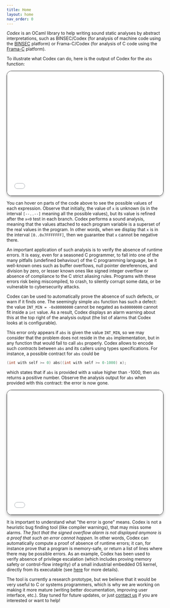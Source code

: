 ```yaml
---
title: Home
layout: home
nav_order: 0
---
```


*Codex* is an OCaml library to help writing sound static analyses by
abstract interpretations, such as BINSEC/Codex (for analysis of
machine code using the [BINSEC](https://binsec.github.io) platform) or
Frama-C/Codex (for analysis of C code using the
[Frama-C](https://frama-c.com) platform).

To illustrate what Codex can do, here is the output of Codex for the `abs` function:

<iframe src="{{ '/assets/codexoutputs/abs.notypes.html' | relative_url }}" width="100%" height="400px" frameborder="1"
	style="border:1px solid #000; border-radius:15px; box-shadow: 0 3px 6px rgba(0,0,0,0.3);"></iframe>


You can hover on parts of the code above to see the possible values of
each expression. Observe that initially, the value of `x` is unknown
(is in the interval `[--..--]` meaning all the possible values), but
its value is refined after the `x<0` test in each branch. Codex
performs a sound analysis, meaning that the values attached to each
program variable is a superset of the real values in the program. In
other words, when we display that `x` is in the interval
`[0..0x7FFFFFFF]`, then we guarantee that `x` cannot be negative
there.

An important application of such analysis is to verify the absence of
runtime errors. It is easy, even for a seasoned C programmer, to fall
into one of the many pitfalls (undefined behaviour) of the C
programming language, be it well-known ones such as buffer overflows,
null pointer dereferences, and division by zero, or lesser known ones
like signed integer overflow or absence of compliance to the C strict
aliasing rules. Programs with these errors risk being miscompiled, to
crash, to silently corrupt some data, or be vulnerable to
cybersecurity attacks.

Codex can be used to automatically prove the absence of such defects,
or warn if it finds one. The seemingly simple `abs` function has such
a defect: the value `INT_MIN = -0x80000000` cannot be negated as
`0x80000000` cannot fit inside a `int` value. As a result, Codex
displays an alarm warning about this at the top right of the analysis
output (the list of alarms that Codex looks at is configurable).

This error only appears if `abs` is given the value `INT_MIN`, so we
may consider that the problem does not reside in the `abs`
implementation, but in any function that would fail to call `abs`
properly. Codex allows to encode such *contracts* between `abs` and
its callers using types specifications. For instance, a possible
contract for `abs` could be


```c
(int with self >= 0) abs((int with self >= 0-1000) x);
```

which states that if `abs` is provided with a value higher than -1000,
then `abs` returns a positive number. Observe the analysis output for
`abs` when provided with this contract: the error is now gone.

<iframe src="{{ '/assets/codexoutputs/abs.withtypes.html' | relative_url }}" width="100%" height="400px" frameborder="8"
	style="border:1px solid #000; border-radius:15px; box-shadow: 0 4px 8px rgba(0,0,0,0.3);"></iframe>


It is important to understand what "the error is gone" means. Codex is
not a heuristic bug finding tool (like compiler warnings), that may
miss some alarms. *The fact that the signed overflow alarm is not
displayed anymore is a proof that such an error cannot happen*. In
other words, Codex can automatically compute a proof of absence of
runtime errors; it can, for instance prove that a program is
memory-safe, or return a list of lines where there may be possible
errors. As an example, Codex has been used to verify absence of
privilege escalation (which includes proving memory safety or
control-flow integrity) of a small industrial embedded OS kernel,
directly from its executable (see
[here](papers/2021-rtas-no-crash-no-exploit.html) for more details).

The tool is currently a research prototype, but we believe that it
would be very useful to C or systems programmers, which is why we are
working on making it more mature (writing better documentation,
improving user interface, etc.). Stay tuned for future updates, or
just <a href="mailto:{{ 'matthieu.lemerre@cea.fr' | encode_email }}">contact us</a>
if you are interested or want to help!
